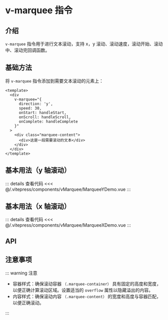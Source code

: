 # v-marquee 指令

## 介绍

`v-marquee` 指令用于进行文本滚动，支持 x，y 滚动、滚动速度，滚动开始、滚动中、滚动完回调函数。

## 基础方法

将 `v-marquee` 指令添加到需要文本滚动的元素上：

```vue
<template>
  <div
    v-marquee="{
      direction: 'y',
      speed: 30,
      onStart: handleStart,
      onScroll: handleScroll,
      onComplete: handleComplete
    }"
  >
    <div class="marquee-content">
      <div>这是一段需要滚动的文本</div>
    </div>
  </div>
</template>
```

## 基本用法（y 轴滚动）

<MarqueeYDemo />

::: details 查看代码
<<< @/.vitepress/components/vMarquee/MarqueeYDemo.vue
:::

## 基本用法（x 轴滚动）

<MarqueeXDemo />

::: details 查看代码
<<< @/.vitepress/components/vMarquee/MarqueeXDemo.vue
:::

## API

<ApiTable :data="apiData"/>

<script setup>
import MarqueeXDemo from '../.vitepress/components/vMarquee/MarqueeXDemo.vue';
import MarqueeYDemo from '../.vitepress/components/vMarquee/MarqueeYDemo.vue';
import ApiTable from '../.vitepress/components/ApiTable.vue'

const apiData = [
    {
        name: 'direction',
        description: '滚动方向，x表示水平滚动，y表示垂直滚动',
        type: 'String',
        default: 'x',
        required: false
    },
    {
        name:'speed',
        description: '滚动速度，单位为(像素/秒)',
        type: 'Number',
        default: '50',
        required: false
    },
    {
        name: 'onStart',
        description: '滚动开始触发的回调函数',
        type: 'Function',
        default: 'null',
        required: false
    },
    {
        name: 'onScroll',
        description: '滚动中触发的回调函数',
        type: 'Function',
        default: 'null',
        required: false
    },
    {
        name: 'onComplete',
        description: '单次滚动结束时触发的回调函数',
        type: 'Function',
        default: 'null',
        required: false
    },
]
</script>

## 注意事项

::: warning 注意

- 容器样式：确保滚动容器 `（.marquee-container）` 具有固定的高度和宽度，以便正确计算滚动区域。设置适当的 `overflow` 属性以隐藏溢出的内容。
- 内容样式：确保滚动内容 `（.marquee-content）` 的宽度和高度与容器匹配，以便正确滚动。

:::
